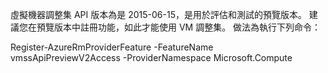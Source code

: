 虛擬機器調整集 API 版本為是 2015-06-15，是用於評估和測試的預覽版本。 建議您在預覽版本中註冊功能，如此才能使用 VM 調整集。 做法為執行下列命令：

  Register-AzureRmProviderFeature -FeatureName vmssApiPreviewV2Access -ProviderNamespace Microsoft.Compute

